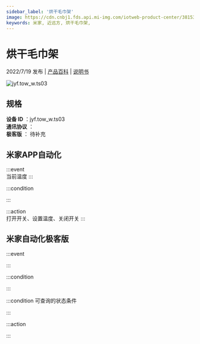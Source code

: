 ```yaml
---
sidebar_label: '烘干毛巾架'
image: https://cdn.cnbj1.fds.api.mi-img.com/iotweb-product-center/38153ecbca51415ce1a01fdf01db8078_1645685745973.png?GalaxyAccessKeyId=AKVGLQWBOVIRQ3XLEW&Expires=9223372036854775807&Signature=IjuTUxawBeyX4lXPz4fsPPfaamM=
keywords: 米家, 近远方, 烘干毛巾架, 
---
```

# 烘干毛巾架

2022/7/19 发布 | [产品百科](https://home.mi.com/webapp/content/baike/product/index.html?model=jyf.tow_w.ts03/) | [说明书](https://home.mi.com/views/introduction.html?model=jyf.tow_w.ts03&region=cn)

![jyf.tow_w.ts03](https://cdn.cnbj1.fds.api.mi-img.com/iotweb-product-center/38153ecbca51415ce1a01fdf01db8078_1645685745973.png?GalaxyAccessKeyId=AKVGLQWBOVIRQ3XLEW&Expires=9223372036854775807&Signature=IjuTUxawBeyX4lXPz4fsPPfaamM=)

## 规格  
> 
**设备 ID** ：jyf.tow_w.ts03  
**通讯协议** ：  
**极客版**  ： 待补充 


## 米家APP自动化  

:::event  
当前温度
:::

:::condition  

:::

:::action   
打开开关、设置温度、关闭开关
:::

## 米家自动化极客版  

:::event  

:::

:::condition  

:::

:::condition 可查询的状态条件  

:::

:::action  

:::

        
